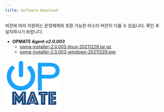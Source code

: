 ```yaml
---
title: Software Download
---
```


버전에 따라 지원하는 운영체제와 호환 가능한 마스터 버전이 다를 수 있습니다. 확인 후 설치하시기 바랍니다.

- **OPMATE Agent _v2.0.003_**
  - [opma-installer-2.0.003-linux-20211229.tar.gz](https://github.com/opmate/opmate.github.io/releases/download/OPMATE-AGENT-v2.0.003/opma-installer-2.0.003-linux-20211229.tar.gz)
  - [opma-installer-2.0.003-windows-20211229.exe](https://github.com/opmate/opmate.github.io/releases/download/OPMATE-AGENT-v2.0.003/opma-installer-2.0.003-windows-20211229.exe)

![Alt text](/img/poweron.png)
